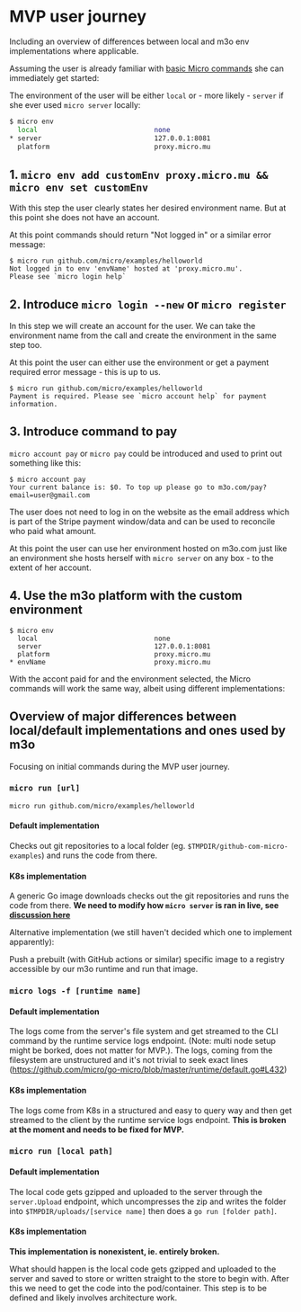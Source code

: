 # MVP user journey
Including an overview of differences between local and m3o env implementations where applicable.

Assuming the user is already familiar with [basic Micro commands](https://dev.m3o.com/getting-started) she can immediately get started:

The environment of the user will be either `local` or - more likely - `server` if she ever used `micro server` locally:

```sh
$ micro env
  local                             none
* server                            127.0.0.1:8081
  platform                          proxy.micro.mu
```

## 1. `micro env add customEnv proxy.micro.mu && micro env set customEnv`

With this step the user clearly states her desired environment name. But at this point she does not have an account.

At this point commands should return "Not logged in" or a similar error message:
```
$ micro run github.com/micro/examples/helloworld
Not logged in to env 'envName' hosted at 'proxy.micro.mu'.
Please see `micro login help`
```

## 2. Introduce `micro login --new` or `micro register`

In this step we will create an account for the user. We can take the environment name from the call and create the environment in the same step too.

At this point the user can either use the environment or get a payment required error message - this is up to us.

```
$ micro run github.com/micro/examples/helloworld
Payment is required. Please see `micro account help` for payment information. 
```

## 3. Introduce command to pay

`micro account pay` or `micro pay` could be introduced and used to print out something like this:

```
$ micro account pay
Your current balance is: $0. To top up please go to m3o.com/pay?email=user@gmail.com
```

The user does not need to log in on the website as the email address which is part of the Stripe payment window/data and can be used to reconcile who paid what amount.

At this point the user can use her environment hosted on m3o.com just like an environment she hosts herself with `micro server` on any box - to the extent of her account.

## 4. Use the m3o platform with the custom environment

```
$ micro env
  local                             none
  server                            127.0.0.1:8081
  platform                          proxy.micro.mu
* envName                           proxy.micro.mu
```

With the accont paid for and the environment selected, the Micro commands will work the same way, albeit using different implementations:

## Overview of major differences between local/default implementations and ones used by m3o

Focusing on initial commands during the MVP user journey.

### `micro run [url]`

```
micro run github.com/micro/examples/helloworld
```

#### Default implementation

Checks out git repositories to a local folder (eg. `$TMPDIR/github-com-micro-examples`) and runs the code from there.

#### K8s implementation

A generic Go image downloads checks out the git repositories and runs the code from there. **We need to modify how `micro server` is ran in live, see [discussion here](https://github.com/micro/development/pull/221)**

Alternative implementation (we still haven't decided which one to implement apparently):

Push a prebuilt (with GitHub actions or similar) specific image to a registry accessible by our m3o runtime and run that image.

### `micro logs -f [runtime name]`

#### Default implementation

The logs come from the server's file system and get streamed to the CLI command by the runtime service logs endpoint. (Note: multi node setup might be borked, does not matter for MVP.). The logs, coming from the filesystem are unstructured and it's not trivial to seek exact lines (https://github.com/micro/go-micro/blob/master/runtime/default.go#L432)

#### K8s implementation

The logs come from K8s in a structured and easy to query way and then get streamed to the client by the runtime service logs endpoint. **This is broken at the moment and needs to be fixed for MVP.**

### `micro run [local path]`

#### Default implementation

The local code gets gzipped and uploaded to the server through the `server.Upload` endpoint, which uncompresses the zip and writes the folder into `$TMPDIR/uploads/[service name]` then does a `go run [folder path]`.

#### K8s implementation

**This implementation is nonexistent, ie. entirely broken.**

What should happen is the local code gets gzipped and uploaded to the server and saved to store or written straight to the store to begin with. After this we need to get the code into the pod/container. This step is to be defined and likely involves architecture work.
